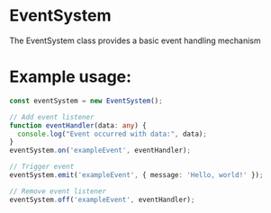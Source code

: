 # EventSystem
The EventSystem class provides a basic event handling mechanism

# Example usage:
```ts
const eventSystem = new EventSystem();

// Add event listener
function eventHandler(data: any) {
  console.log("Event occurred with data:", data);
}
eventSystem.on('exampleEvent', eventHandler);

// Trigger event
eventSystem.emit('exampleEvent', { message: 'Hello, world!' });

// Remove event listener
eventSystem.off('exampleEvent', eventHandler);
```
